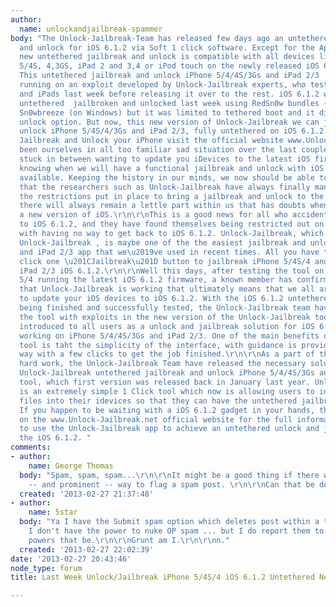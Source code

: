 ```yaml
---
author:
  name: unlockandjailbreak-spammer
body: "The Unlock-Jailbreak-Team has released few days ago an untethered jailbreak
  and unlock for iOS 6.1.2 via Soft 1 click software. Except for the Apple TV, this
  new untethered jailbreak and unlock is compatible with all devices like: iPhone
  5/4S, 4,3GS, iPad 2 and 3,4 or iPod touch on the newly released iOS 6.1.2 firmware.
  This untethered jailbreak and unlock iPhone 5/4/4S/3Gs and iPad 2/3  iOS 6.1.2 is
  running on an exploit developed by Unlock-Jailbreak experts, who tested it on iPhones
  and iPads last week before releasing it over to the rest. iOS 6.1.2 was originally
  untethered  jailbroken and unlocked last week using RedSn0w bundles (on Mac) and
  Sn0wbreeze (on Windows) but it was limited to tethered boot and it did not had the
  unlock option. But now, this new version of Unlock-Jailbreak we can jailbreak and
  unlock iPhone 5/4S/4/3Gs and iPad 2/3, fully untethered on iOS 6.1.2.\r\n\r\nTo
  Jailbreak and Unlock your iPhone visit the official website www.Unlock-Jailbreak.net\r\n\r\nWe\u2019ve
  been ourselves in all too familiar sad situation over the last couple of weeks,
  stuck in between wanting to update you iDevices to the latest iOS firmware and not
  knowing when we will have a functional jailbreak and unlock with iOS 6.1.2 untethered
  available. Keeping the history in our minds, we now should be able to easy rest
  that the researchers such as Unlock-Jailbreak have always finally managed to escape
  the restrictions put in place to bring a jailbreak and unlock to the masses and
  there will always remain a lettle part within us that has doubts when  Apple released
  a new version of iOS.\r\n\r\nThis is a good news for all who accidently updated
  to iOS 6.1.2, and they have found themselves being restricted out on the new firmware,
  with having no way to get back to iOS 6.1.2. Unlock-Jailbreak, which comes from
  Unlock-Jailbreak , is maybe one of the the easiest jailbreak and unlock iPhone 5/4S/4/3Gs
  and iPad 2/3 app that we\u2019ve used in recent times. All you have to do is to
  click one \u201CJailbreak\u201D button to jailbreak iPhone 5/4S/4 and 3Gs and the
  iPad 2/3 iOS 6.1.2.\r\n\r\nWell this days, after testing the tool on his iPhone
  5/4 running the latest iOS 6.1.2 firmware, a known member has confirmed via Twitter
  that Unlock-Jailbreak is working that ultimately means that we all are now free
  to update your iOS devices to iOS 6.1.2. With the iOS 6.1.2 untethered jailbreak
  being finished and successfully tested, the Unlock-Jailbreak team have included
  the tool with exploits in the new version of the Unlock-Jailbreak tool that was
  introduced to all users as a unlock and jailbreak solution for iOS 6.1.2 untethered
  working on iPhone 5/4/4S/3Gs and iPad 2/3. One of the main benefits of the Unlock-Jailbreak
  tool is taht the simplicity of the interface, with guidance is provided all the
  way with a few clicks to get the job finished.\r\n\r\nAs a part of that they\u2019r
  hard work, the Unlock-Jailbreak Team have released the necessary solution to their
  Unlock-Jailbreak untethered jailbreak and unlock iPhone 5/4/4S/3Gs and iPad 2/3
  tool, which first version was released back in January last year. Unlock-Jailbreak
  is an extremely simple 1 Click tool which now is allowing users to insert the necessary
  files into their idevices so that they can have the untethered jailbreak and unlock.
  If you happen to be waiting with a iOS 6.1.2 gadget in your hands, then please read
  on the www.Unlock-Jailbreak.net official website for the full information on how
  to use the Unlock-Jailbreak app to achieve an untethered unlock and jailbreak on
  the iOS 6.1.2. "
comments:
- author:
    name: George Thomas
  body: "Spam, spam, spam...\r\n\r\nIt might be a good thing if there was an easy
    -- and prominent -- way to flag a spam post. \r\n\r\nCan that be done?"
  created: '2013-02-27 21:37:48'
- author:
    name: 5star
  body: "Ya I have the Submit spam option which deletes post within a thread but unfortunately
    I don't have the power to nuke OP spam ... but I do report them to the higher
    powers that be.\r\n\r\nGrunt am I.\r\n\r\nn."
  created: '2013-02-27 22:02:39'
date: '2013-02-27 20:43:46'
node_type: forum
title: Last Week Unlock/Jailbreak iPhone 5/4S/4 iOS 6.1.2 Untethered New and Fresh

---
```

